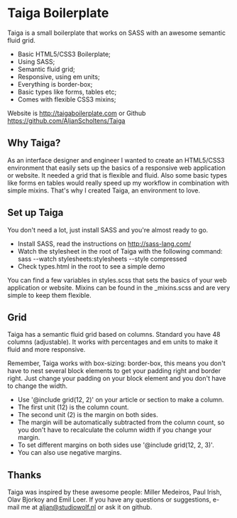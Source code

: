 Taiga Boilerplate
====================

Taiga is a small boilerplate that works on SASS with an awesome semantic fluid grid.

* Basic HTML5/CSS3 Boilerplate;
* Using SASS;
* Semantic fluid grid;
* Responsive, using em units;
* Everything is border-box;
* Basic types like forms, tables etc;
* Comes with flexible CSS3 mixins;

Website is http://taigaboilerplate.com or Github https://github.com/AljanScholtens/Taiga

Why Taiga?
---------------------

As an interface designer and engineer I wanted to create an HTML5/CSS3 environment that easily sets up the basics of a responsive web application or website. It needed a grid that is flexible and fluid. Also some basic types like forms en tables would really speed up my workflow in combination with simple mixins. That's why I created Taiga, an environment to love.

Set up Taiga
---------------------

You don't need a lot, just install SASS and you're almost ready to go.

* Install SASS, read the instructions on http://sass-lang.com/
* Watch the stylesheet in the root of Taiga with the following command: sass --watch stylesheets:stylesheets --style compressed
* Check types.html in the root to see a simple demo

You can find a few variables in styles.scss that sets the basics of your web application or website. 
Mixins can be found in the _mixins.scss and are very simple to keep them flexible.

Grid
---------------------

Taiga has a semantic fluid grid based on columns. Standard you have 48 columns (adjustable).
It works with percentages and em units to make it fluid and more responsive.

Remember, Taiga works with box-sizing: border-box, this means you don't have to nest several block elements to get your padding right and border right. 
Just change your padding on your block element and you don't have to change the width.

* Use '@include grid(12, 2)' on your article or section to make a column. 
* The first unit (12) is the column count.
* The second unit (2) is the margin on both sides.
* The margin will be automatically subtracted from the column count, so you don't have to recalculate the column width if you change your margin.
* To set different margins on both sides use '@include grid(12, 2, 3)'.
* You can also use negative margins.

Thanks
---------------------
Taiga was inspired by these awesome people: Miller Medeiros, Paul Irish, Olav Bjorkoy and Emil Loer.
If you have any questions or suggestions, e-mail me at aljan@studiowolf.nl or ask it on github.
